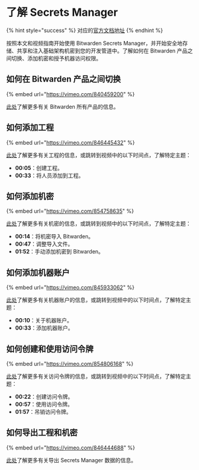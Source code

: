 # 了解 Secrets Manager

{% hint style="success" %}
对应的[官方文档地址](https://bitwarden.com/help/get-to-know-secrets-manager/)
{% endhint %}

按照本文和视频指南开始使用 Bitwarden Secrets Manager，并开始安全地存储、共享和注入基础架构机密到您的开发管道中。了解如何在 Bitwarden 产品之间切换、添加机密和授予机器访问权限。

## 如何在 Bitwarden 产品之间切换 <a href="#how-to-switch-between-bitwarden-products" id="how-to-switch-between-bitwarden-products"></a>

{% embed url="https://vimeo.com/840459200" %}

[此处](https://bitwarden.com/products/)了解更多有关 Bitwarden 所有产品的信息。

## 如何添加工程 <a href="#how-to-add-a-project" id="how-to-add-a-project"></a>

{% embed url="https://vimeo.com/846445432" %}

[此处](../secrets-manager/your-secrets/projects.md)了解更多有关工程的信息，或跳转到视频中的以下时间点，了解特定主题：

* **00:05**：创建工程。
* **00:33**：将人员添加到工程。

## 如何添加机密 <a href="#how-to-add-secrets" id="how-to-add-secrets"></a>

{% embed url="https://vimeo.com/854758635" %}

[此处](../secrets-manager/your-secrets/secrets.md)了解更多有关机密的信息，或跳转到视频中的以下时间点，了解特定主题：

* **00:14**：将机密导入 Bitwarden。
* **00:47**：调整导入文件。
* **01:52**：手动添加机密到 Bitwarden。

## 如何添加机器账户 <a href="#how-to-create-a-machine-account" id="how-to-create-a-machine-account"></a>

{% embed url="https://vimeo.com/845933062" %}

[此处](../secrets-manager/your-secrets/machine-accounts.md)了解更多有关机器账户的信息，或跳转到视频中的以下时间点，了解特定主题：

* **00:10**：关于机器账户。
* **00:33**：添加机器账户。

## 如何创建和使用访问令牌 <a href="#how-to-create-and-use-an-access-token" id="how-to-create-and-use-an-access-token"></a>

{% embed url="https://vimeo.com/854806168" %}

[此处](../secrets-manager/your-secrets/access-tokens.md)了解更多有关访问令牌的信息，或跳转到视频中的以下时间点，了解特定主题：

* **00:22**：创建访问令牌。
* **00:57**：使用访问令牌。
* **01:57**：吊销访问令牌。

## 如何导出工程和机密 <a href="#how-to-export-projects-and-secrets" id="how-to-export-projects-and-secrets"></a>

{% embed url="https://vimeo.com/846444688" %}

[此处](../secrets-manager/import-export/export-data.md)了解更多有关导出 Secrets Manager 数据的信息。
